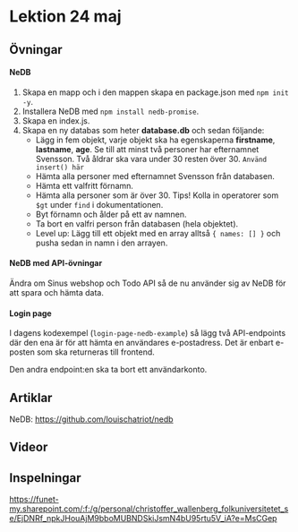 # Lektion 24 maj

## Övningar

#### NeDB

1. Skapa en mapp och i den mappen skapa en package.json med `npm init -y`.
2. Installera NeDB med `npm install nedb-promise`.
3. Skapa en index.js.
4. Skapa en ny databas som heter **database.db** och sedan följande:
    * Lägg in fem objekt, varje objekt ska ha egenskaperna **firstname**, **lastname**, **age**. Se till att minst två personer har efternamnet Svensson. Två åldrar ska vara under 30 resten över 30. `Använd insert() här`
    * Hämta alla personer med efternamnet Svensson från databasen.
    * Hämta ett valfritt förnamn.
    * Hämta alla personer som är över 30. Tips! Kolla in operatorer som `$gt` under `find` i dokumentationen.
    * Byt förnamn och ålder på ett av namnen.
    * Ta bort en valfri person från databasen (hela objektet).
    * Level up: Lägg till ett objekt med en array alltså `{ names: [] }` och pusha sedan in namn i den arrayen.

#### NeDB med API-övningar

Ändra om Sinus webshop och Todo API så de nu använder sig av NeDB för att spara och hämta data.

#### Login page

I dagens kodexempel (`login-page-nedb-example`) så lägg två API-endpoints där den ena är för att 
hämta en användares e-postadress. Det är enbart e-posten som ska returneras till frontend.

Den andra endpoint:en ska ta bort ett användarkonto.

## Artiklar

NeDB: https://github.com/louischatriot/nedb

## Videor

## Inspelningar

https://funet-my.sharepoint.com/:f:/g/personal/christoffer_wallenberg_folkuniversitetet_se/EjDNRf_npkJHouAjM9bboMUBNDSkiJsmN4bU95rtu5V_iA?e=MsCGep
